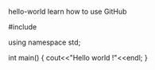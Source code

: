 hello-world
learn how to use GitHub

#include <iostream>

using namespace std;

int main()
{
  cout<<"Hello world !"<<endl;
}
